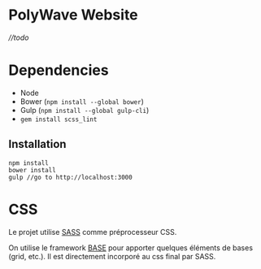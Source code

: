 PolyWave Website
===============

*//todo*

# Dependencies

- Node
- Bower (`npm install --global bower`)
- Gulp (`npm install --global gulp-cli`)
- `gem install scss_lint`

## Installation

```
npm install
bower install
gulp //go to http://localhost:3000
```

# CSS

Le projet utilise [SASS](http://sass-lang.com/guide) comme préprocesseur CSS.

On utilise le framework [BASE](http://getbase.org/) pour apporter quelques
éléments de bases (grid, etc.). Il est directement incorporé au css final par
SASS.

